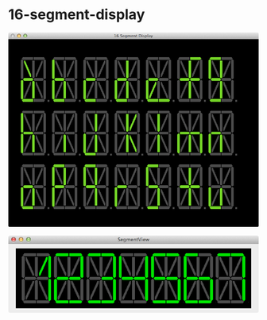 16-segment-display
==================

![](https://github.com/thomas-villagers/16-segment-display/blob/master/img/test.png)

![](https://github.com/thomas-villagers/16-segment-display/blob/master/img/macexample.png)
